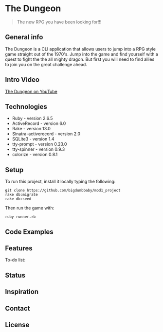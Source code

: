 # The Dungeon
> The new RPG you have been looking for!!!



## General info
The Dungeon is a CLI application that allows users to jump into a RPG style game straight out of the 1970's.
Jump into the game and find yourself with a quest to fight the the all mighty dragon. But first you will need to find allies to join you on the great challenge ahead.

## Intro Video
[The Dungeon on YouTube]()

## Technologies
* Ruby - version 2.6.5
* ActiveRecord - version 6.0
* Rake - version 13.0
* Sinatra-activerecord - version 2.0
* SQLite3 - version 1.4
* tty-prompt - version 0.23.0
* tty-spinner - version 0.9.3
* colorize - version 0.8.1


## Setup
To run this project, install it locally typing the following:
```
git clone https://github.com/bigdumbbaby/mod1_project
rake db:migrate
rake db:seed
```
Then run the game with: 
```
ruby runner.rb
```

## Code Examples



## Features



To-do list:


## Status


## Inspiration


## Contact




## License

